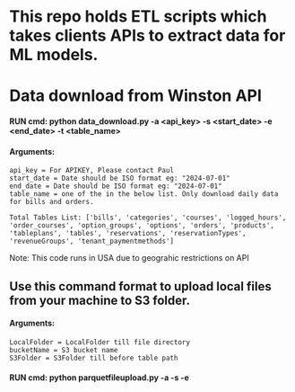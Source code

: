 # This repo holds ETL scripts which takes clients APIs to extract data for ML models.

# Data download from Winston API

#### RUN cmd: python data_download.py -a <api_key> -s <start_date> -e <end_date> -t <table_name>

#### Arguments:
    api_key = For APIKEY, Please contact Paul
    start_date = Date should be ISO format eg: "2024-07-01" 
    end_date = Date should be ISO format eg: "2024-07-01" 
    table_name = one of the in the below list. Only download daily data for bills and orders.
      
    Total Tables List: ['bills', 'categories', 'courses', 'logged_hours', 'order_courses', 'option_groups', 'options', 'orders', 'products', 'tableplans', 'tables', 'reservations', 'reservationTypes', 'revenueGroups', 'tenant_paymentmethods']

Note: This code runs in USA due to geograhic restrictions on API


## Use this command format to upload local files from your machine to S3 folder.

#### Arguments:
    LocalFolder = LocalFolder till file directory
    bucketName = S3 bucket name
    S3Folder = S3Folder till before table path

#### RUN cmd: python parquetfileupload.py  -a <LocalFolder> -s <bucketName> -e <S3Folder>




